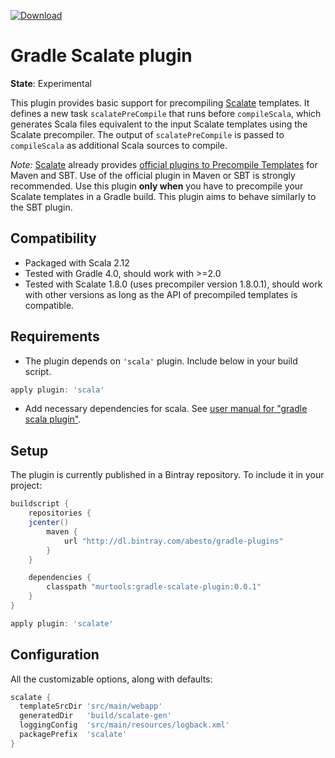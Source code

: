 [![Download](https://api.bintray.com/packages/abesto/gradle-plugins/gradle-scalate-plugin/images/download.svg) ](https://bintray.com/abesto/gradle-plugins/gradle-scalate-plugin/_latestVersion)

# Gradle Scalate plugin

**State**: Experimental

This plugin provides basic support for precompiling [Scalate](http://scalate.fusesource.org/) templates.
It defines a new task `scalatePreCompile` that runs before `compileScala`, which generates Scala files equivalent to the
input Scalate templates using the Scalate precompiler. The output of `scalatePreCompile` is passed to `compileScala` as
additional Scala sources to compile.

*Note:* [Scalate](http://scalate.fusesource.org/) already provides
[official plugins to Precompile Templates](http://scalate.fusesource.org/documentation/user-guide.html#precompiling_templates)
for Maven and SBT. Use of the official plugin in Maven or SBT is strongly recommended. Use this plugin **only when** you
have to precompile your Scalate templates in a Gradle build. This plugin aims to behave similarly to the SBT plugin.

## Compatibility

 * Packaged with Scala 2.12
 * Tested with Gradle 4.0, should work with >=2.0
 * Tested with Scalate 1.8.0 (uses precompiler version 1.8.0.1), should work with other versions as long as the
   API of precompiled templates is compatible.

## Requirements

* The plugin depends on `'scala'` plugin. Include below in your build script.
```gradle
apply plugin: 'scala'
```
* Add necessary dependencies for scala. See [user manual for "gradle scala plugin"](http://gradle.org/docs/current/userguide/scala_plugin.html#N12952).

## Setup

The plugin is currently published in a Bintray repository. To include it in your project:

```gradle
buildscript {
    repositories {
    jcenter()
        maven {
            url "http://dl.bintray.com/abesto/gradle-plugins"
        }
    }

    dependencies {
        classpath "murtools:gradle-scalate-plugin:0.0.1"
    }
}

apply plugin: 'scalate'
```

## Configuration

All the customizable options, along with defaults:

```gradle
scalate {
  templateSrcDir 'src/main/webapp'
  generatedDir   'build/scalate-gen'
  loggingConfig  'src/main/resources/logback.xml'
  packagePrefix  'scalate'
}
